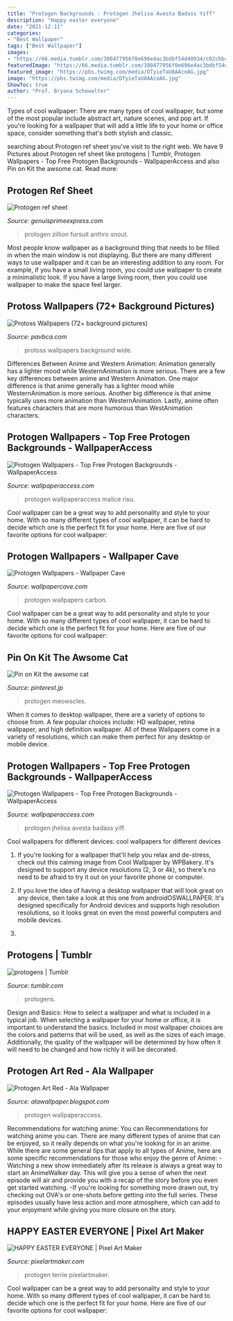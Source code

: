 ```yaml
---
title: "Protogen Backgrounds : Protogen Jhelisa Avesta Badass Yiff"
description: "Happy easter everyone"
date: "2021-12-11"
categories:
- "Best Wallpaper"
tags: ["Best Wallpaper"]
images:
- "https://66.media.tumblr.com/380477956f0e696e4ac3bdbf54d40934/c02cbbcfa425a61e-0f/s1280x1920/eb7d87d4351e7f32bcbee7ad0df1ac1babae4982.png"
featuredImage: "https://66.media.tumblr.com/380477956f0e696e4ac3bdbf54d40934/c02cbbcfa425a61e-0f/s1280x1920/eb7d87d4351e7f32bcbee7ad0df1ac1babae4982.png"
featured_image: "https://pbs.twimg.com/media/DTyieTaU8AAcoAG.jpg"
image: "https://pbs.twimg.com/media/DTyieTaU8AAcoAG.jpg"
ShowToc: true
author: "Prof. Bryana Schowalter"
---
```



Types of cool wallpaper:
There are many types of cool wallpaper, but some of the most popular include abstract art, nature scenes, and pop art. If you're looking for a wallpaper that will add a little life to your home or office space, consider something that's both stylish and classic.

	

		
searching about Protogen ref sheet you've visit to the right web. We have 9 Pictures about Protogen ref sheet like protogens | Tumblr, Protogen Wallpapers - Top Free Protogen Backgrounds - WallpaperAccess and also Pin on Kit the awsome cat. Read more:
		
    
## Protogen Ref Sheet

<img loading=lazy src="https://pbs.twimg.com/media/DTyieTaU8AAcoAG.jpg" onerror="this.onerror=null;this.src='https://tse2.mm.bing.net/th?id=OIP.47QGnUjsvFV4x4uTDkXI9AHaEC&amp;pid=15.1';" alt="Protogen ref sheet">

_Source: genuisprimeexpress.com_

>protogen zillion fursuit anthro snout. 

	

Most people know wallpaper as a background thing that needs to be filled in when the main window is not displaying. But there are many different ways to use wallpaper and it can be an interesting addition to any room. For example, if you have a small living room, you could use wallpaper to create a minimalistic look. If you have a large living room, then you could use wallpaper to make the space feel larger.

    
## Protoss Wallpapers (72+ Background Pictures)

<img loading=lazy src="http://pavbca.com/walldb/original/a/3/b/281074.jpg" onerror="this.onerror=null;this.src='https://tse2.mm.bing.net/th?id=OIP.7f-TKmpkhFnyhCyItJRUWQHaEo&amp;pid=15.1';" alt="Protoss Wallpapers (72+ background pictures)">

_Source: pavbca.com_

>protoss wallpapers background wide. 

	

Differences Between Anime and Western Animation: Animation generally has a lighter mood while WesternAnimation is more serious.
There are a few key differences between anime and Western Animation. One major difference is that anime generally has a lighter mood while WesternAnimation is more serious. Another big difference is that anime typically uses more animation than WesternAnimation. Lastly, anime often features characters that are more humorous than WestAnimation characters.

    
## Protogen Wallpapers - Top Free Protogen Backgrounds - WallpaperAccess

<img loading=lazy src="https://wallpaperaccess.com/full/4106047.jpg" onerror="this.onerror=null;this.src='https://tse4.mm.bing.net/th?id=OIP.RhVAVISl1J2dGpxFbWkivgHaEo&amp;pid=15.1';" alt="Protogen Wallpapers - Top Free Protogen Backgrounds - WallpaperAccess">

_Source: wallpaperaccess.com_

>protogen wallpaperaccess malice risu. 

	

Cool wallpaper can be a great way to add personality and style to your home. With so many different types of cool wallpaper, it can be hard to decide which one is the perfect fit for your home. Here are five of our favorite options for cool wallpaper: 

    
## Protogen Wallpapers - Wallpaper Cave

<img loading=lazy src="https://wallpapercave.com/wp/wp5913286.jpg" onerror="this.onerror=null;this.src='https://tse2.mm.bing.net/th?id=OIP.WOenUCWv2e0VNLe32wuC4AHaNH&amp;pid=15.1';" alt="Protogen Wallpapers - Wallpaper Cave">

_Source: wallpapercave.com_

>protogen wallpapers carbon. 

	

Cool wallpaper can be a great way to add personality and style to your home. With so many different types of cool wallpaper, it can be hard to decide which one is the perfect fit for your home. Here are five of our favorite options for cool wallpaper: 

    
## Pin On Kit The Awsome Cat

<img loading=lazy src="https://i.pinimg.com/736x/7e/69/41/7e6941cdbc3a6c8e61026e0a95e0c317.jpg" onerror="this.onerror=null;this.src='https://tse3.mm.bing.net/th?id=OIP.fshacOAHUpCcJoGHgfr2LAHaGG&amp;pid=15.1';" alt="Pin on Kit the awsome cat">

_Source: pinterest.jp_

>protogen meowscles. 

	

When it comes to desktop wallpaper, there are a variety of options to choose from. A few popular choices include: HD wallpaper, retina wallpaper, and high definition wallpaper. All of these Wallpapers come in a variety of resolutions, which can make them perfect for any desktop or mobile device. 

    
## Protogen Wallpapers - Top Free Protogen Backgrounds - WallpaperAccess

<img loading=lazy src="https://wallpaperaccess.com/full/4106037.jpg" onerror="this.onerror=null;this.src='https://tse2.mm.bing.net/th?id=OIP.Oh4GApIqBMF-jW3cKtdWWAHaEo&amp;pid=15.1';" alt="Protogen Wallpapers - Top Free Protogen Backgrounds - WallpaperAccess">

_Source: wallpaperaccess.com_

>protogen jhelisa avesta badass yiff. 

	

Cool wallpapers for different devices:
cool wallpapers for different devices 

1. If you're looking for a wallpaper that'll help you relax and de-stress, check out this calming image from Cool Wallpaper by WPBakery. It's designed to support any device resolutions (2, 3 or 4k), so there's no need to be afraid to try it out on your favorite phone or computer.

2. If you love the idea of having a desktop wallpaper that will look great on any device, then take a look at this one from androidOSWALLPAPER. It's designed specifically for Android devices and supports high resolution resolutions, so it looks great on even the most powerful computers and mobile devices.

3.

    
## Protogens | Tumblr

<img loading=lazy src="https://66.media.tumblr.com/380477956f0e696e4ac3bdbf54d40934/c02cbbcfa425a61e-0f/s1280x1920/eb7d87d4351e7f32bcbee7ad0df1ac1babae4982.png" onerror="this.onerror=null;this.src='https://tse1.mm.bing.net/th?id=OIP.cCvyukj_UbhTE_5jP1QIzAHaDt&amp;pid=15.1';" alt="protogens | Tumblr">

_Source: tumblr.com_

>protogens. 

	

Design and Basics: How to select a wallpaper and what is included in a typical job.
When selecting a wallpaper for your home or office, it is important to understand the basics. Included in most wallpaper choices are the colors and patterns that will be used, as well as the sizes of each image. Additionally, the quality of the wallpaper will be determined by how often it will need to be changed and how richly it will be decorated.

    
## Protogen Art Red - Ala Wallpaper

<img loading=lazy src="https://wallpapercave.com/wp/wp5913467.jpg" onerror="this.onerror=null;this.src='https://tse2.mm.bing.net/th?id=OIP.lgdaSHeowYn2lY2p7JhM1QHaFj&amp;pid=15.1';" alt="Protogen Art Red - Ala Wallpaper">

_Source: alawallpaper.blogspot.com_

>protogen wallpaperaccess. 

	

Recommendations for watching anime: You can
Recommendations for watching anime you can. There are many different types of anime that can be enjoyed, so it really depends on what you're looking for in an anime. While there are some general tips that apply to all types of Anime, here are some specific recommendations for those who enjoy the genre of Anime: 
-Watching a new show immediately after its release is always a great way to start an AnimeWalker day. This will give you a sense of when the next episode will air and provide you with a recap of the story before you even get started watching. 
-If you're looking for something more drawn out, try checking out OVA's or one-shots before getting into the full series. These episodes usually have less action and more atmosphere, which can add to your enjoyment while giving you more closure on the story.

    
## HAPPY EASTER EVERYONE | Pixel Art Maker

<img loading=lazy src="http://pixelartmaker.com/art/22ed290a6e7f956.png" onerror="this.onerror=null;this.src='https://tse4.mm.bing.net/th?id=OIP.U9mtY12YkDX_2mujK4ykvAHaHU&amp;pid=15.1';" alt="HAPPY EASTER EVERYONE | Pixel Art Maker">

_Source: pixelartmaker.com_

>protogen terrie pixelartmaker. 

	

Cool wallpaper can be a great way to add personality and style to your home. With so many different types of cool wallpaper, it can be hard to decide which one is the perfect fit for your home. Here are five of our favorite options for cool wallpaper: 

